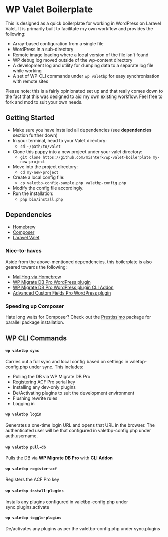 # WP Valet Boilerplate

This is designed as a quick boilerplate for working in WordPress on Laravel Valet. It is primarily built to facilitate 
my own workflow and provides the following: 

- Array-based configuration from a single file
- WordPress in a sub-directory
- Remote image loading where a local version of the file isn't found
- WP debug log moved outside of the wp-content directory
- A development log and utility for dumping data to a separate log file while working
- A set of WP-CLI commands under `wp valetbp` for easy synchronisation with remote sites

Please note: this is a fairly opinionated set up and that really comes down to the fact that this was designed to aid my 
own existing workflow. Feel free to fork and mod to suit your own needs.

## Getting Started

- Make sure you have installed all dependencies (see **dependencies** section further down)
- In your terminal, head to your Valet directory:
    - `cd ~/path/to/valet`
- Clone this puppy into a new project under your valet directory: 
    - `git clone https://github.com/mishterk/wp-valet-boilerplate my-new-project`
- Move into the project directory: 
    - `cd my-new-project`
- Create a local config file: 
    - `cp valetbp-config-sample.php valetbp-config.php`
- Modify the config file accordingly.
- Run the installation: 
    - `php bin/install.php`  

## Dependencies

- [Homebrew](https://brew.sh/)
- [Composer](https://getcomposer.org/)
- [Laravel Valet](https://laravel.com/docs/5.7/valet)

### Nice-to-haves

Aside from the above-mentioned dependencies, this boilerplate is also geared towards the following:

- [MailHog via Homebrew](https://pascalbaljetmedia.com/en/blog/setup-mailhog-with-laravel-valet)
- [WP Migrate DB Pro WordPress plugin](https://deliciousbrains.com/wp-migrate-db-pro/)
- [WP Migrate DB Pro WordPress plugin CLI Addon](https://deliciousbrains.com/wp-migrate-db-pro/doc/cli-addon/)
- [Advanced Custom Fields Pro WordPress plugin](https://www.advancedcustomfields.com/pro/)

### Speeding up Composer

Hate long waits for Composer? Check out the [Prestissimo](https://github.com/hirak/prestissimo) package for parallel 
package installation.

## WP CLI Commands

#### `wp valetbp sync`

Carries out a full sync and local config based on settings in valetbp-config.php under sync. This includes:

- Pulling the DB via WP Migrate DB Pro 
- Registering ACF Pro serial key
- Installing any dev-only plugins
- De/Activating plugins to suit the development environment
- Flushing rewrite rules
- Logging in

#### `wp valetbp login`

Generates a one-time login URL and opens that URL in the browser. The authenticated user will be that configured in valetbp-config.php under auth.username.

#### `wp valetbp pull-db`

Pulls the DB via **WP Migrate DB Pro** with **CLI Addon**

#### `wp valetbp register-acf`

Registers the ACF Pro key

#### `wp valetbp install-plugins`

Installs any plugins configured in valetbp-config.php under sync.plugins.activate

#### `wp valetbp toggle-plugins`

De/activates any plugins as per the valetbp-config.php under sync.plugins